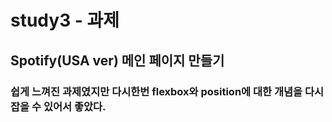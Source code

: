 # study3 - 과제
## Spotify(USA ver) 메인 페이지 만들기
### 쉽게 느껴진 과제였지만 다시한번 flexbox와 position에 대한 개념을 다시 잡을 수 있어서 좋았다.
